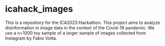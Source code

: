 # icahack_images
This is a repository for the ICA2023 Hackathon. This project aims to analyze disinformation in image data in the context of the Covid-19 pandemic.
We use a n=1000 toy sample of a larger sample of images collected from Instagram by Fabio Votta.

